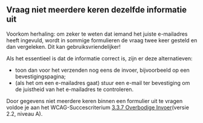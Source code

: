 ## Vraag niet meerdere keren dezelfde informatie uit

Voorkom herhaling: om zeker te weten dat iemand het juiste e-mailadres heeft ingevuld, wordt in sommige formulieren de vraag twee keer gesteld en dan vergeleken. Dit kan gebruiksvriendelijker!

Als het essentieel is dat de informatie correct is, zijn er deze alternatieven:

- toon dan voor het verzenden nog eens de invoer, bijvoorbeeld op een bevestigingspagina;
- (als het om een e-mailadres gaat) stuur een e-mail ter bevestiging om de juistheid van het e-mailadres te controleren.

Door gegevens niet meerdere keren binnen een formulier uit te vragen voldoe je aan het WCAG-Succescriterium [3.3.7 Overbodige Invoer](https://www.w3.org/WAI/WCAG22/Understanding/redundant-entry.html)(versie 2.2, niveau A).
